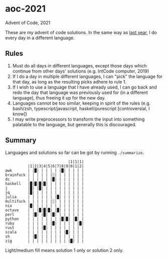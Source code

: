 # aoc-2021
Advent of Code, 2021

These are my advent of code solutions.
In the same way as [last year](https://github.com/dylan-thinnes/aoc-2020), I do every day in a different language.

## Rules

1. Must do all days in different languages, except those days which continue
   from other days' solutions (e.g. IntCode computer, 2019)
2. If I do a day in multiple different languages, I can "pick" the language for
   that day, as long as the resulting picks adhere to rule 1.
3. If I wish to use a language that I have already used, I can go back and redo
   the day that language was previously used for (in a different language),
   thus freeing it up for the new day.
4. Languages cannot be too similar, keeping in spirit of the rules (e.g.
   bash/zsh, typescript/javascript, haskell/purescript [controversial, I know])
5. I may write preprocessors to transform the input into something palatable to
   the language, but generally this is discouraged.

## Summary

Languages and solutions so far can be got by running `./summarize`.

```
                            |1|1|1|
          |1|2|3|4|5|6|7|8|9|0|1|2|
awk       | |█| | | | | |█| | | | |
brainfuck | | | | | |░| | | | | | |
dc        | | | | | |█| | | | | | |
haskell   |█|█|█|█| | | | | | | | |
j         |█| |█| | | | | | | | | |
jq        |█| | | | | | | | | | | |
julia     | | | | | | |█| | | | | |
multifuck | | | | | |░| | | | | | |
nix       |█| | | | | | | | | | | |
octave    | | |█|█|█| |█| | | | | |
perl      | |█| |█| |█| | | | | | |
python    | | | | | | | |█|█| |█| |
ruby      | | | | | |█| | | | | |█|
rust      | | | |█| | | | | | | | |
scala     | | | | | | | | |█| | | |
sh        | |█| | | | | | | | | | |
zig       | | | | | | | | | |█| | |
```

Light/medium fill means solution 1 only or solution 2 only.
